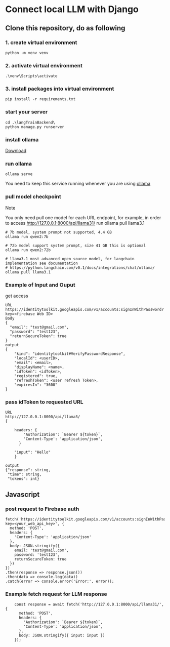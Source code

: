 # Connect local LLM with Django

## Clone this repository, do as following

### 1. create virtual environment
```
python -m venv venv
```
### 2. activate virtual environment
```
.\venv\Scripts\activate
```

### 3. install packages into virtual environment

```
pip install -r requirements.txt
```
### start your server
```
cd .\langTrainBackend\
python manage.py runserver
```


### install ollama

[Download](https://ollama.com/download/)
### run ollama
```
ollama serve
```
You need to keep this service running whenever you are using [ollama](https://github.com/ollama/ollama)  


### pull model checkpoint
> [!NOTE]
> You only need pull one model for each URL endpoint, for example, in order to access http://127.0.0.1:8000/api/llama31/
> run  ollama pull llama3.1

```
# 7b model, system prompt not supported, 4.4 GB
ollama run qwen2:7b

# 72b model support system prompt, size 41 GB this is optional
ollama run qwen2:72b

# llama3.1 most advanced open source model, for langchain implementation see documentation 
# https://python.langchain.com/v0.1/docs/integrations/chat/ollama/
ollama pull llama3.1

```

### Example of Input and Ouput 

get access
```
URL
https://identitytoolkit.googleapis.com/v1/accounts:signInWithPassword?key=<firebase Web ID>
Body
{
  "email": "test@gmail.com",
  "password": "test123",
  "returnSecureToken": true
}
output
{
    "kind": "identitytoolkit#VerifyPasswordResponse",
    "localId": <userID>,
    "email": <email>,
    "displayName": <name>,
    "idToken": <idToken>,
    "registered": true,
    "refreshToken": <user refresh Token>,
    "expiresIn": "3600"
}

```
### pass idToken to requested URL
```
URL
http://127.0.0.1:8000/api/llama3/
{
    
    headers: {
        'Authorization': `Bearer ${token}`,
        'Content-Type': 'application/json',
      }

    "input": "Hello"
    }

output
{"response": string, 
 "time": string, 
 "tokens": int}
```

## Javascript 
### post request to Firebase auth 
```
fetch('https://identitytoolkit.googleapis.com/v1/accounts:signInWithPassword?key=<your_web_api_key>', {
  method: 'POST',
  headers: {
    'Content-Type': 'application/json'
  },
  body: JSON.stringify({
    email: 'test@gmail.com',
    password: 'test123',
    returnSecureToken: true
  })
})
.then(response => response.json())
.then(data => console.log(data))
.catch(error => console.error('Error:', error));
```

### Example fetch request for LLM response
```
    const response = await fetch('http://127.0.0.1:8000/api/llama31/', {
      method: 'POST',
      headers: {
        'Authorization': `Bearer ${token}`,
        'Content-Type': 'application/json',
      },
      body: JSON.stringify({ input: input })
    });

```

